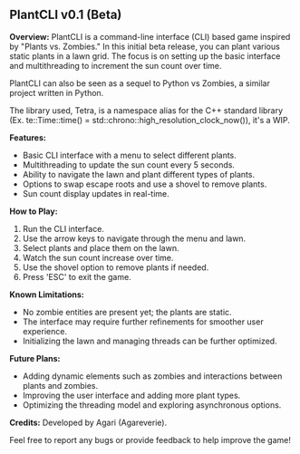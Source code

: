 ## PlantCLI v0.1 (Beta)

**Overview:**
PlantCLI is a command-line interface (CLI) based game inspired by "Plants vs. Zombies." In this initial beta release, you can plant various static plants in a lawn grid. The focus is on setting up the basic interface and multithreading to increment the sun count over time.

PlantCLI can also be seen as a sequel to Python vs Zombies, a similar project written in Python.

The library used, Tetra, is a namespace alias for the C++ standard library (Ex. te::Time::time() = std::chrono::high_resolution_clock_now()), it's a WIP.

**Features:**
- Basic CLI interface with a menu to select different plants.
- Multithreading to update the sun count every 5 seconds.
- Ability to navigate the lawn and plant different types of plants.
- Options to swap escape roots and use a shovel to remove plants.
- Sun count display updates in real-time.

**How to Play:**
1. Run the CLI interface.
2. Use the arrow keys to navigate through the menu and lawn.
3. Select plants and place them on the lawn.
4. Watch the sun count increase over time.
5. Use the shovel option to remove plants if needed.
6. Press 'ESC' to exit the game.

**Known Limitations:**
- No zombie entities are present yet; the plants are static.
- The interface may require further refinements for smoother user experience.
- Initializing the lawn and managing threads can be further optimized.

**Future Plans:**
- Adding dynamic elements such as zombies and interactions between plants and zombies.
- Improving the user interface and adding more plant types.
- Optimizing the threading model and exploring asynchronous options.

**Credits:**
Developed by Agari (Agareverie).

Feel free to report any bugs or provide feedback to help improve the game!



